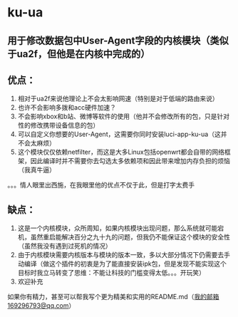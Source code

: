 # ku-ua

## 用于修改数据包中User-Agent字段的内核模块（类似于ua2f，但他是在内核中完成的）

## 优点：

1. 相对于ua2f来说他理论上不会太影响网速（特别是对于低端的路由来说）
2. 也许不会影响多拨和acc硬件加速？
3. 不会影响xbox和b站、微博等软件的使用（他并不会修改所有的包，只是针对性的修改携带设备信息的包）
4. 可以自定义你想要的User-Agent，这需要你同时安装luci-app-ku-ua（这并不会太麻烦）
5. 这个模块仅仅依赖netfilter，而这是大多Linux包括openwrt都会自带的网络框架，因此编译时并不需要你去勾选太多依赖项和因此带来增加内存负担的烦恼（我真牛逼）

。。。情人眼里出西施，在我眼里他的优点不仅于此，但是打字太费手

## 缺点：

1. 这是一个内核模块，众所周知，如果内核模块出现问题，那么系统就可能宕机，虽然重启能解决百分之九十九的问题，但我仍不能保证这个模块的安全性（虽然我没有遇到过死机的情况）
2. 由于内核模块需要内核版本与模块的版本一致，多以大部分情况下仍需要去手动编译（做这个插件的初衷是为了能直接安装ipk包，但是发现不能实现这个目标时我立马转变了思维：不能让科技的门槛变得太低。。。开玩笑）
3. 欢迎补充

如果你有精力，甚至可以帮我写个更为精美和实用的README.md（我的邮箱169296793@qq.com）

